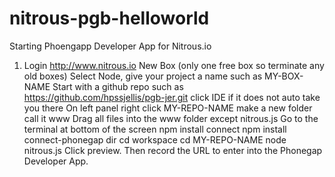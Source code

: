 nitrous-pgb-helloworld
======================

Starting Phoengapp Developer App for Nitrous.io




1. Login http://www.nitrous.io
New Box (only one free box so terminate any old boxes)
Select Node, give your project a name such as MY-BOX-NAME
Start with a github repo such as https://github.com/hpssjellis/pgb-jer.git
click IDE if it does not auto take you there
On left panel right click MY-REPO-NAME make a new folder call it www
Drag all files into the www folder except nitrous.js
Go to the terminal at bottom of the screen
npm install connect
npm install connect-phonegap
dir
cd  workspace
cd  MY-REPO-NAME
node nitrous.js
Click preview. Then record the URL to enter into the Phonegap Developer App.

